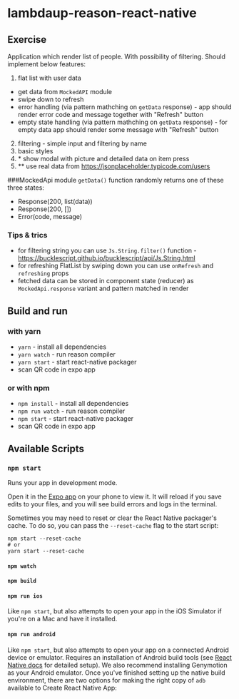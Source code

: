 # lambdaup-reason-react-native

## Exercise
Application which render list of people. With possibility of filtering. Should implement below features:
 1.  flat list with user data
   - get data from `MockedAPI` module
   - swipe down to refresh
   - error handling (via pattern mathching on `getData` response) - app should render error code and message together with "Refresh" button
   - empty state handling (via pattern mathching on `getData` response) - for empty data app should render some message with "Refresh" button
 2. filtering - simple input and filtering by name
 3. basic styles
 4. \* show modal with picture and detailed data on item press
 5. ** use real data from https://jsonplaceholder.typicode.com/users

###MockedApi module
`getData()` function randomly returns one of these three states:
 - Response(200, list(data))
 - Response(200, [])
 - Error(code, message)

### Tips & trics
- for filtering string you can use `Js.String.filter()` function - https://bucklescript.github.io/bucklescript/api/Js.String.html 
- for refreshing FlatList by swiping down you can use `onRefresh` and `refreshing` props
- fetched data can be stored in component state (reducer) as `MockedApi.response` variant and pattern matched in render

## Build and run
### with yarn
- `yarn` - install all dependencies
- `yarn watch` - run reason compiler
- `yarn start` - start react-native packager
- scan QR code in expo app

### or with npm
- `npm install` - install all dependencies
- `npm run watch` - run reason compiler
- `npm start` - start react-native packager
- scan QR code in expo app

## Available Scripts
### `npm start`

Runs your app in development mode.

Open it in the [Expo app](https://expo.io) on your phone to view it. It will reload if you save edits to your files, and you will see build errors and logs in the terminal.

Sometimes you may need to reset or clear the React Native packager's cache. To do so, you can pass the `--reset-cache` flag to the start script:

```
npm start --reset-cache
# or
yarn start --reset-cache
```

#### `npm watch`

#### `npm build`

#### `npm run ios`

Like `npm start`, but also attempts to open your app in the iOS Simulator if you're on a Mac and have it installed.

#### `npm run android`

Like `npm start`, but also attempts to open your app on a connected Android device or emulator. Requires an installation of Android build tools (see [React Native docs](https://facebook.github.io/react-native/docs/getting-started.html) for detailed setup). We also recommend installing Genymotion as your Android emulator. Once you've finished setting up the native build environment, there are two options for making the right copy of `adb` available to Create React Native App: